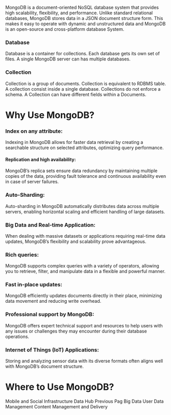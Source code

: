 MongoDB is a document-oriented NoSQL database system that provides high scalability, flexibility, and performance. Unlike standard relational databases, MongoDB stores data in a JSON document structure form. This makes it easy to operate with dynamic and unstructured data and MongoDB is an open-source and cross-platform database System.

### Database
Database is a container for collections.
Each database gets its own set of files.
A single MongoDB server can has multiple databases.

### Collection
Collection is a group of documents.
Collection is equivalent to RDBMS table.
A collection consist inside a single database.
Collections do not enforce a schema.
A Collection can have different fields within a Documents.

# Why Use MongoDB?
### Index on any attribute: 
Indexing in MongoDB allows for faster data retrieval by creating a searchable structure on selected attributes, optimizing query performance.

#### Replication and high availability: 
MongoDB’s replica sets ensure data redundancy by maintaining multiple copies of the data, providing fault tolerance and continuous availability even in case of server failures.

### Auto-Sharding: 
Auto-sharding in MongoDB automatically distributes data across multiple servers, enabling horizontal scaling and efficient handling of large datasets.

### Big Data and Real-time Application: 
When dealing with massive datasets or applications requiring real-time data updates, MongoDB’s flexibility and scalability prove advantageous.

### Rich queries: 
MongoDB supports complex queries with a variety of operators, allowing you to retrieve, filter, and manipulate data in a flexible and powerful manner.

### Fast in-place updates: 
MongoDB efficiently updates documents directly in their place, minimizing data movement and reducing write overhead.

### Professional support by MongoDB: 
MongoDB offers expert technical support and resources to help users with any issues or challenges they may encounter during their database operations.

### Internet of Things (IoT) Applications: 
Storing and analyzing sensor data with its diverse formats often aligns well with MongoDB’s document structure.

# Where to Use MongoDB?
Mobile and Social Infrastructure
Data Hub
Previous Pag
Big Data
User Data Management
Content Management and Delivery